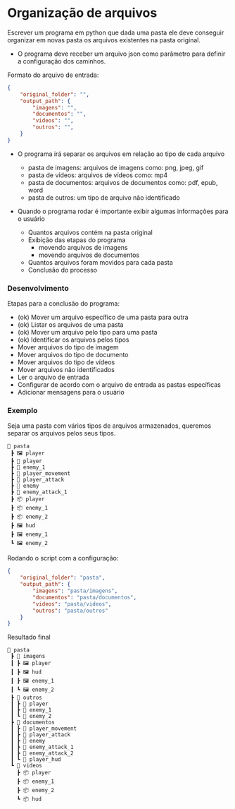 # Organização de arquivos

Escrever um programa em python que dada uma pasta ele deve conseguir organizar em novas pasta os arquivos existentes na pasta original.

- O programa deve receber um arquivo json como parâmetro para definir a configuração dos caminhos.

Formato do arquivo de entrada:

```json
{
	"original_folder": "",
	"output_path": {
		"imagens": "",
		"documentos": "",
		"videos": "",
		"outros": "",
	}
}
```

- O programa irá separar os arquivos em relação ao tipo de cada arquivo
    - pasta de imagens: arquivos de imagens como: png, jpeg, gif
    - pasta de vídeos: arquivos de vídeos como: mp4
    - pasta de documentos: arquivos de documentos como: pdf, epub, word
    - pasta de outros: um tipo de arquivo não identificado

- Quando o programa rodar é importante exibir algumas informações para o usuário
    - Quantos arquivos contém na pasta original
    - Exibição das etapas do programa
        - movendo arquivos de imagens
        - movendo arquivos de documentos
    - Quantos arquivos foram movidos para cada pasta
    - Conclusão do processo

### Desenvolvimento

Etapas para a conclusão do programa:

- (ok) Mover um arquivo específico de uma pasta para outra
- (ok) Listar os arquivos de uma pasta 
- (ok) Mover um arquivo pelo tipo para uma pasta
- (ok) Identificar os arquivos pelos tipos
- Mover arquivos do tipo de imagem
- Mover arquivos do tipo de documento
- Mover arquivos do tipo de vídeos
- Mover arquivos não identificados
- Ler o arquivo de entrada
- Configurar de acordo com o arquivo de entrada as pastas específicas
- Adicionar mensagens para o usuário

### Exemplo

Seja uma pasta com vários tipos de arquivos armazenados, queremos separar os arquivos pelos seus tipos.

```
📂 pasta
 ┣ 🖼️ player
 ┣ 🧊 player
 ┣ 🧊 enemy_1
 ┣ 📜 player_movement
 ┣ 📜 player_attack
 ┣ 📜 enemy
 ┣ 📜 enemy_attack_1
 ┣ 📦 player
 ┣ 📦 enemy_1
 ┣ 📦 enemy_2
 ┣ 🖼️ hud
 ┣ 🖼️ enemy_1
 ┗ 🖼️ enemy_2
```

Rodando o script com a configuração:

```json
{
	"original_folder": "pasta",
	"output_path": {
		"imagens": "pasta/imagens",
		"documentos": "pasta/documentos",
		"videos": "pasta/videos",
		"outros": "pasta/outros"
	}
}
```

Resultado final

```
📂 pasta
 ┣ 📂 imagens
 ┃ ┣ 🖼️ player
 ┃ ┣ 🖼️ hud
 ┃ ┣ 🖼️ enemy_1
 ┃ ┗ 🖼️ enemy_2
 ┣ 📂 outros
 ┃ ┣ 🧊 player
 ┃ ┣ 🧊 enemy_1
 ┃ ┗ 🧊 enemy_2
 ┣ 📂 documentos
 ┃ ┣ 📜 player_movement
 ┃ ┣ 📜 player_attack
 ┃ ┣ 📜 enemy
 ┃ ┣ 📜 enemy_attack_1
 ┃ ┣ 📜 enemy_attack_2
 ┃ ┗ 📜 player_hud
 ┗ 📂 videos
   ┣ 📦 player
   ┣ 📦 enemy_1
   ┣ 📦 enemy_2
   ┗ 📦 hud

```
